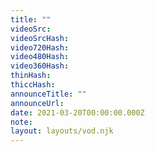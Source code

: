 ```yaml
---
title: ""
videoSrc: 
videoSrcHash: 
video720Hash: 
video480Hash: 
video360Hash: 
thinHash: 
thiccHash: 
announceTitle: ""
announceUrl: 
date: 2021-03-20T00:00:00.000Z
note: 
layout: layouts/vod.njk
---
```

